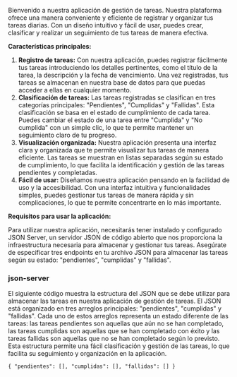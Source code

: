 Bienvenido a nuestra aplicación de gestión de tareas. Nuestra plataforma ofrece una manera conveniente y eficiente de registrar y organizar tus tareas diarias. Con un diseño intuitivo y fácil de usar, puedes crear, clasificar y realizar un seguimiento de tus tareas de manera efectiva.

**Características principales:**

1. **Registro de tareas:** Con nuestra aplicación, puedes registrar fácilmente tus tareas introduciendo los detalles pertinentes, como el título de la tarea, la descripción y la fecha de vencimiento. Una vez registradas, tus tareas se almacenan en nuestra base de datos para que puedas acceder a ellas en cualquier momento.
2. **Clasificación de tareas:** Las tareas registradas se clasifican en tres categorías principales: "Pendientes", "Cumplidas" y "Fallidas". Esta clasificación se basa en el estado de cumplimiento de cada tarea. Puedes cambiar el estado de una tarea entre "Cumplida" y "No cumplida" con un simple clic, lo que te permite mantener un seguimiento claro de tu progreso.
3. **Visualización organizada:** Nuestra aplicación presenta una interfaz clara y organizada que te permite visualizar tus tareas de manera eficiente. Las tareas se muestran en listas separadas según su estado de cumplimiento, lo que facilita la identificación y gestión de las tareas pendientes y completadas.
4. **Fácil de usar:** Diseñamos nuestra aplicación pensando en la facilidad de uso y la accesibilidad. Con una interfaz intuitiva y funcionalidades simples, puedes gestionar tus tareas de manera rápida y sin complicaciones, lo que te permite concentrarte en lo más importante.

**Requisitos para usar la aplicación:**

Para utilizar nuestra aplicación, necesitarás tener instalado y configurado JSON Server, un servidor JSON de código abierto que nos proporciona la infraestructura necesaria para almacenar y gestionar tus tareas. Asegúrate de especificar tres endpoints en tu archivo JSON para almacenar las tareas según su estado: "pendientes", "cumplidas" y "fallidas".

### json-server

El siguiente código muestra la estructura del JSON que se debe utilizar para almacenar las tareas en nuestra aplicación de gestión de tareas. El JSON está organizado en tres arreglos principales: "pendientes", "cumplidas" y "fallidas". Cada uno de estos arreglos representa un estado diferente de las tareas: las tareas pendientes son aquellas que aún no se han completado, las tareas cumplidas son aquellas que se han completado con éxito y las tareas fallidas son aquellas que no se han completado según lo previsto. Esta estructura permite una fácil clasificación y gestión de las tareas, lo que facilita su seguimiento y organización en la aplicación.



`{
  "pendientes": [],
  "cumplidas": [],
  "fallidas": []
}`

